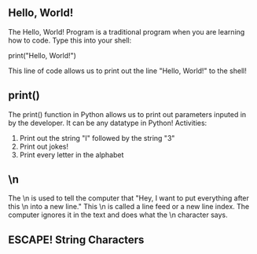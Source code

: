 Hello, World!
--------------------------------------------
The Hello, World! Program is a traditional program when you are learning how to code. Type this into your shell:

print("Hello, World!")

This line of code allows us to print out the line "Hello, World!" to the shell!

print()
---------------------------------------
The print() function in Python allows us to print out parameters inputed in by the developer. It can be any datatype in Python!
Activities:
1. Print out the string "I" followed by the string "3"
2. Print out jokes!
3. Print every letter in the alphabet

\n
------------
The \n is used to tell the computer that "Hey, I want to put everything after this \n into a new line." This \n is called a line feed or a new line index. The computer ignores it in the text and does what the
\n character says. 

ESCAPE! String Characters
-----------------------------------------
    
